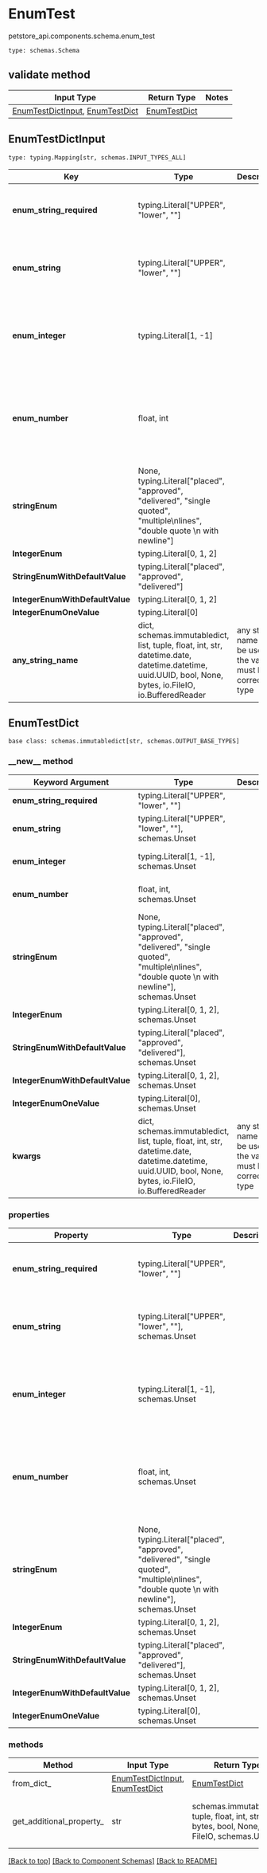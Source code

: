 # EnumTest
petstore_api.components.schema.enum_test
```
type: schemas.Schema
```

## validate method
Input Type | Return Type | Notes
------------ | ------------- | -------------
[EnumTestDictInput](#enumtestdictinput), [EnumTestDict](#enumtestdict) | [EnumTestDict](#enumtestdict) |

## EnumTestDictInput
```
type: typing.Mapping[str, schemas.INPUT_TYPES_ALL]
```
Key | Type |  Description | Notes
------------ | ------------- | ------------- | -------------
**enum_string_required** | typing.Literal["UPPER", "lower", ""] |  | must be one of ["UPPER", "lower", ""]
**enum_string** | typing.Literal["UPPER", "lower", ""] |  | [optional] must be one of ["UPPER", "lower", ""]
**enum_integer** | typing.Literal[1, -1] |  | [optional] must be one of [1, -1] value must be a 32 bit integer
**enum_number** | float, int |  | [optional] must be one of [1.1, -1.2] value must be a 64 bit float
**stringEnum** | None, typing.Literal["placed", "approved", "delivered", "single quoted", "multiple\nlines", "double quote \n with newline"] |  | [optional]
**IntegerEnum** | typing.Literal[0, 1, 2] |  | [optional]
**StringEnumWithDefaultValue** | typing.Literal["placed", "approved", "delivered"] |  | [optional]
**IntegerEnumWithDefaultValue** | typing.Literal[0, 1, 2] |  | [optional]
**IntegerEnumOneValue** | typing.Literal[0] |  | [optional]
**any_string_name** | dict, schemas.immutabledict, list, tuple, float, int, str, datetime.date, datetime.datetime, uuid.UUID, bool, None, bytes, io.FileIO, io.BufferedReader | any string name can be used but the value must be the correct type | [optional]

## EnumTestDict
```
base class: schemas.immutabledict[str, schemas.OUTPUT_BASE_TYPES]
```
### &lowbar;&lowbar;new&lowbar;&lowbar; method
Keyword Argument | Type | Description | Notes
---------------- | ---- | ----------- | -----
**enum_string_required** | typing.Literal["UPPER", "lower", ""] |  | must be one of ["UPPER", "lower", ""]
**enum_string** | typing.Literal["UPPER", "lower", ""], schemas.Unset |  | [optional] must be one of ["UPPER", "lower", ""]
**enum_integer** | typing.Literal[1, -1], schemas.Unset |  | [optional] must be one of [1, -1] value must be a 32 bit integer
**enum_number** | float, int, schemas.Unset |  | [optional] must be one of [1.1, -1.2] value must be a 64 bit float
**stringEnum** | None, typing.Literal["placed", "approved", "delivered", "single quoted", "multiple\nlines", "double quote \n with newline"], schemas.Unset |  | [optional]
**IntegerEnum** | typing.Literal[0, 1, 2], schemas.Unset |  | [optional]
**StringEnumWithDefaultValue** | typing.Literal["placed", "approved", "delivered"], schemas.Unset |  | [optional]
**IntegerEnumWithDefaultValue** | typing.Literal[0, 1, 2], schemas.Unset |  | [optional]
**IntegerEnumOneValue** | typing.Literal[0], schemas.Unset |  | [optional]
**kwargs** | dict, schemas.immutabledict, list, tuple, float, int, str, datetime.date, datetime.datetime, uuid.UUID, bool, None, bytes, io.FileIO, io.BufferedReader | any string name can be used but the value must be the correct type | [optional] typed value is accessed with the get_additional_property_ method

### properties
Property | Type | Description | Notes
-------- | ---- | ----------- | -----
**enum_string_required** | typing.Literal["UPPER", "lower", ""] |  | must be one of ["UPPER", "lower", ""]
**enum_string** | typing.Literal["UPPER", "lower", ""], schemas.Unset |  | [optional] must be one of ["UPPER", "lower", ""]
**enum_integer** | typing.Literal[1, -1], schemas.Unset |  | [optional] must be one of [1, -1] value must be a 32 bit integer
**enum_number** | float, int, schemas.Unset |  | [optional] must be one of [1.1, -1.2] value must be a 64 bit float
**stringEnum** | None, typing.Literal["placed", "approved", "delivered", "single quoted", "multiple\nlines", "double quote \n with newline"], schemas.Unset |  | [optional]
**IntegerEnum** | typing.Literal[0, 1, 2], schemas.Unset |  | [optional]
**StringEnumWithDefaultValue** | typing.Literal["placed", "approved", "delivered"], schemas.Unset |  | [optional]
**IntegerEnumWithDefaultValue** | typing.Literal[0, 1, 2], schemas.Unset |  | [optional]
**IntegerEnumOneValue** | typing.Literal[0], schemas.Unset |  | [optional]

### methods
Method | Input Type | Return Type | Notes
------ | ---------- | ----------- | ------
from_dict_ | [EnumTestDictInput](#enumtestdictinput), [EnumTestDict](#enumtestdict) | [EnumTestDict](#enumtestdict) | a constructor
get_additional_property_ | str | schemas.immutabledict, tuple, float, int, str, bytes, bool, None, FileIO, schemas.Unset | provides type safety for additional properties

[[Back to top]](#top) [[Back to Component Schemas]](../../../README.md#Component-Schemas) [[Back to README]](../../../README.md)
